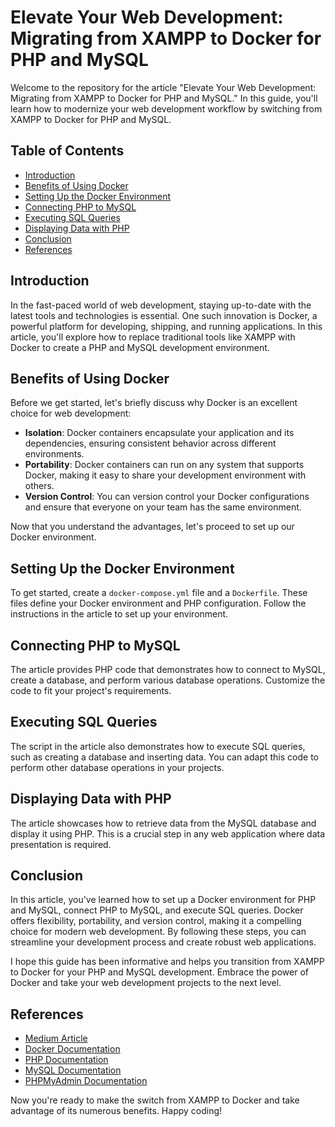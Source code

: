 # Elevate Your Web Development: Migrating from XAMPP to Docker for PHP and MySQL


Welcome to the repository for the article "Elevate Your Web Development: Migrating from XAMPP to Docker for PHP and MySQL." In this guide, you'll learn how to modernize your web development workflow by switching from XAMPP to Docker for PHP and MySQL.

## Table of Contents
- [Introduction](#introduction)
- [Benefits of Using Docker](#benefits-of-using-docker)
- [Setting Up the Docker Environment](#setting-up-the-docker-environment)
- [Connecting PHP to MySQL](#connecting-php-to-mysql)
- [Executing SQL Queries](#executing-sql-queries)
- [Displaying Data with PHP](#displaying-data-with-php)
- [Conclusion](#conclusion)
- [References](#references)

## Introduction

In the fast-paced world of web development, staying up-to-date with the latest tools and technologies is essential. One such innovation is Docker, a powerful platform for developing, shipping, and running applications. In this article, you'll explore how to replace traditional tools like XAMPP with Docker to create a PHP and MySQL development environment.

## Benefits of Using Docker

Before we get started, let's briefly discuss why Docker is an excellent choice for web development:

- **Isolation**: Docker containers encapsulate your application and its dependencies, ensuring consistent behavior across different environments.
- **Portability**: Docker containers can run on any system that supports Docker, making it easy to share your development environment with others.
- **Version Control**: You can version control your Docker configurations and ensure that everyone on your team has the same environment.

Now that you understand the advantages, let's proceed to set up our Docker environment.

## Setting Up the Docker Environment

To get started, create a `docker-compose.yml` file and a `Dockerfile`. These files define your Docker environment and PHP configuration. Follow the instructions in the article to set up your environment.

## Connecting PHP to MySQL

The article provides PHP code that demonstrates how to connect to MySQL, create a database, and perform various database operations. Customize the code to fit your project's requirements.

## Executing SQL Queries

The script in the article also demonstrates how to execute SQL queries, such as creating a database and inserting data. You can adapt this code to perform other database operations in your projects.

## Displaying Data with PHP

The article showcases how to retrieve data from the MySQL database and display it using PHP. This is a crucial step in any web application where data presentation is required.

## Conclusion

In this article, you've learned how to set up a Docker environment for PHP and MySQL, connect PHP to MySQL, and execute SQL queries. Docker offers flexibility, portability, and version control, making it a compelling choice for modern web development. By following these steps, you can streamline your development process and create robust web applications.

I hope this guide has been informative and helps you transition from XAMPP to Docker for your PHP and MySQL development. Embrace the power of Docker and take your web development projects to the next level.

## References

- [Medium Article](https://docs.docker.com/)
- [Docker Documentation](https://docs.docker.com/)
- [PHP Documentation](https://www.php.net/docs.php)
- [MySQL Documentation](https://dev.mysql.com/doc/)
- [PHPMyAdmin Documentation](https://docs.phpmyadmin.net/en/latest/)

Now you're ready to make the switch from XAMPP to Docker and take advantage of its numerous benefits. Happy coding!
